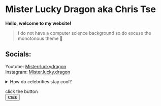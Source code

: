 # Mister Lucky Dragon aka **Chris Tse**  

**Hello, welcome to my website!**
>I do not have a computer science background so do excuse the monotonous theme 👟


## Socials:
Youtube: [Misterrluckydragon](https://www.youtube.com/@misterrluckydragon)  
Instagram: [Mister.lucky.dragon](https://www.instagram.com/mister.lucky.dragon/)

<details>
<summary>How do celebrities stay cool?</summary>

They have many fans    
<br/>










</details>

<head>
    <style>
    #one{
         }
    button{
        ![cookies](/../main/assets/images/—Pngtree—three chocolate chips cookies isolated_5739793.png)
    }
        </style>
    <script type ="text/javascript">
        var i = 1;

  function myFunc() {
            var one = document.getElementById("one");
            if (one.innerHTML=="click the button"){
                one.innerHTML = "You clicked this button"
            } else {
                i += 1;
                one.innerHTML = "You clicked this button " + i + " times."
            }
    }
   </script>
</head>
<html>
        <body>
            <div id="one">click the button</div>
            <button onclick="myFunc()"> Click </button>
        </body>
            
</html>




